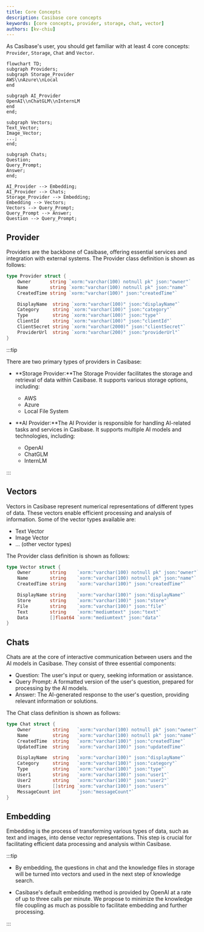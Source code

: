 ```yaml
---
title: Core Concepts
description: Casibase core concepts
keywords: [core concepts, provider, storage, chat, vector]
authors: [kv-chiu]
---
```


As Casibase's user, you should get familiar with at least 4 core concepts: `Provider`, `Storage`, `Chat` and `Vector`.

```mermaid
flowchart TD;
subgraph Providers;
subgraph Storage_Provider
AWS\\nAzure\\nLocal
end

subgraph AI_Provider
OpenAI\\nChatGLM\\nInternLM
end
end;

subgraph Vectors;
Text_Vector;
Image_Vector;
...;
end;

subgraph Chats;
Question;
Query_Prompt;
Answer;
end;

AI_Provider --> Embedding;
AI_Provider --> Chats;
Storage_Provider --> Embedding;
Embedding --> Vectors;
Vectors --> Query_Prompt;
Query_Prompt --> Answer;
Question --> Query_Prompt;
```

## Provider

Providers are the backbone of Casibase, offering essential services and integration with external systems. The Provider class definition is shown as follows:

```go
type Provider struct {
    Owner       string `xorm:"varchar(100) notnull pk" json:"owner"`
    Name        string `xorm:"varchar(100) notnull pk" json:"name"`
    CreatedTime string `xorm:"varchar(100)" json:"createdTime"`

    DisplayName  string `xorm:"varchar(100)" json:"displayName"`
    Category     string `xorm:"varchar(100)" json:"category"`
    Type         string `xorm:"varchar(100)" json:"type"`
    ClientId     string `xorm:"varchar(100)" json:"clientId"`
    ClientSecret string `xorm:"varchar(2000)" json:"clientSecret"`
    ProviderUrl  string `xorm:"varchar(200)" json:"providerUrl"`
}
```

:::tip

There are two primary types of providers in Casibase:

- **Storage Provider:**The Storage Provider facilitates the storage and retrieval of data within Casibase. It supports various storage options, including:
  - AWS
  - Azure
  - Local File System

- **AI Provider:**The AI Provider is responsible for handling AI-related tasks and services in Casibase. It supports multiple AI models and technologies, including:
  - OpenAI
  - ChatGLM
  - InternLM

:::

## Vectors

Vectors in Casibase represent numerical representations of different types of data. These vectors enable efficient processing and analysis of information. Some of the vector types available are:

- Text Vector
- Image Vector
- ... (other vector types)

The Provider class definition is shown as follows:

```go
type Vector struct {
    Owner       string    `xorm:"varchar(100) notnull pk" json:"owner"`
    Name        string    `xorm:"varchar(100) notnull pk" json:"name"`
    CreatedTime string    `xorm:"varchar(100)" json:"createdTime"`

    DisplayName string    `xorm:"varchar(100)" json:"displayName"`
    Store       string    `xorm:"varchar(100)" json:"store"`
    File        string    `xorm:"varchar(100)" json:"file"`
    Text        string    `xorm:"mediumtext" json:"text"`
    Data        []float64 `xorm:"mediumtext" json:"data"`
}
```

## Chats

Chats are at the core of interactive communication between users and the AI models in Casibase. They consist of three essential components:

- Question: The user's input or query, seeking information or assistance.
- Query Prompt: A formatted version of the user's question, prepared for processing by the AI models.
- Answer: The AI-generated response to the user's question, providing relevant information or solutions.

The Chat class definition is shown as follows:

```go
type Chat struct {
    Owner        string   `xorm:"varchar(100) notnull pk" json:"owner"`
    Name         string   `xorm:"varchar(100) notnull pk" json:"name"`
    CreatedTime  string   `xorm:"varchar(100)" json:"createdTime"`
    UpdatedTime  string   `xorm:"varchar(100)" json:"updatedTime"`

    DisplayName  string   `xorm:"varchar(100)" json:"displayName"`
    Category     string   `xorm:"varchar(100)" json:"category"`
    Type         string   `xorm:"varchar(100)" json:"type"`
    User1        string   `xorm:"varchar(100)" json:"user1"`
    User2        string   `xorm:"varchar(100)" json:"user2"`
    Users        []string `xorm:"varchar(100)" json:"users"`
    MessageCount int      `json:"messageCount"`
}
```

## Embedding

Embedding is the process of transforming various types of data, such as text and images, into dense vector representations. This step is crucial for facilitating efficient data processing and analysis within Casibase.

:::tip

- By embedding, the questions in chat and the knowledge files in storage will be turned into vectors and used in the next step of knowledge search.

- Casibase's default embedding method is provided by OpenAI at a rate of up to three calls per minute. We propose to minimize the knowledge file coupling as much as possible to facilitate embedding and further processing.

:::
